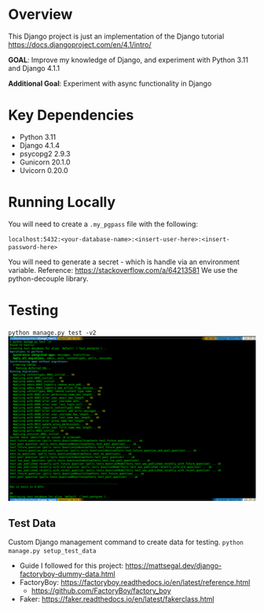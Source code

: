 # Overview
This Django project is just an implementation of the Django tutorial https://docs.djangoproject.com/en/4.1/intro/

**GOAL**: Improve my knowledge of Django, and experiment with Python 3.11 and Django 4.1.1

**Additional Goal**: Experiment with async functionality in Django

# Key Dependencies
* Python 3.11
* Django 4.1.4
* psycopg2 2.9.3
* Gunicorn 20.1.0
* Uvicorn 0.20.0

# Running Locally
You will need to create a `.my_pgpass` file with the following:
```text
localhost:5432:<your-database-name>:<insert-user-here>:<insert-password-here>
```

You will need to generate a secret - which is handle via an environment variable.
Reference: https://stackoverflow.com/a/64213581
We use the python-decouple library.


# Testing

`python manage.py test -v2`
![img.png](readme_data/img.png)

## Test Data
Custom Django management command to create data for testing.
`python manage.py setup_test_data`

* Guide I followed for this project:  https://mattsegal.dev/django-factoryboy-dummy-data.html
* FactoryBoy: https://factoryboy.readthedocs.io/en/latest/reference.html
  * https://github.com/FactoryBoy/factory_boy
* Faker: https://faker.readthedocs.io/en/latest/fakerclass.html